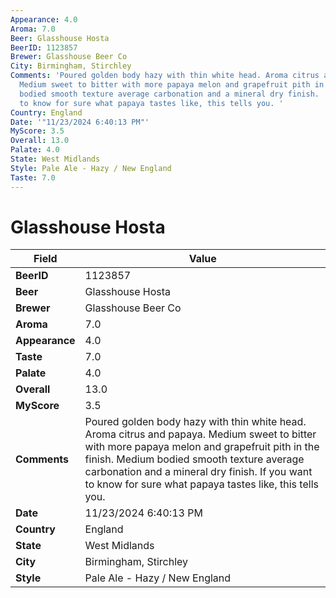 ```yaml
---
Appearance: 4.0
Aroma: 7.0
Beer: Glasshouse Hosta
BeerID: 1123857
Brewer: Glasshouse Beer Co
City: Birmingham, Stirchley
Comments: 'Poured golden body hazy with thin white head. Aroma citrus and papaya.
  Medium sweet to bitter with more papaya melon and grapefruit pith in the finish.  Medium
  bodied smooth texture average carbonation and a mineral dry finish.  If you want
  to know for sure what papaya tastes like, this tells you. '
Country: England
Date: '"11/23/2024 6:40:13 PM"'
MyScore: 3.5
Overall: 13.0
Palate: 4.0
State: West Midlands
Style: Pale Ale - Hazy / New England
Taste: 7.0
---
```


# Glasshouse Hosta

| Field         | Value |
|---------------|-------|
| **BeerID** | 1123857 |
| **Beer** | Glasshouse Hosta |
| **Brewer** | Glasshouse Beer Co |
| **Aroma** | 7.0 |
| **Appearance** | 4.0 |
| **Taste** | 7.0 |
| **Palate** | 4.0 |
| **Overall** | 13.0 |
| **MyScore** | 3.5 |
| **Comments** | Poured golden body hazy with thin white head. Aroma citrus and papaya. Medium sweet to bitter with more papaya melon and grapefruit pith in the finish.  Medium bodied smooth texture average carbonation and a mineral dry finish.  If you want to know for sure what papaya tastes like, this tells you.  |
| **Date** | 11/23/2024 6:40:13 PM |
| **Country** | England |
| **State** | West Midlands |
| **City** | Birmingham, Stirchley |
| **Style** | Pale Ale - Hazy / New England |
